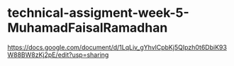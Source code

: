 # technical-assigment-week-5-MuhamadFaisalRamadhan
 https://docs.google.com/document/d/1LqLiv_gYhvlCpbKj5QIpzh0t6DbiK93W88BW8zKj2pE/edit?usp=sharing
